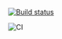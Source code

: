 [![Build status](https://ci.appveyor.com/api/projects/status/jmgfk5b4sh7dxa84?svg=true)](https://ci.appveyor.com/project/OGsplendid/environment)

![CI](https://github.com/OGsplendid/environment/actions/workflows/web.yml/badge.svg)